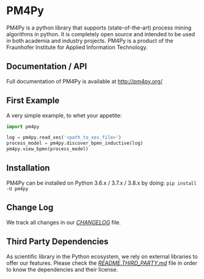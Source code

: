 # PM4Py
PM4Py is a python library that supports (state-of-the-art) process mining algorithms in python. 
It is completely open source and intended to be used in both academia and industry projects.
PM4Py is a product of the Fraunhofer Institute for Applied Information Technology.

## Documentation / API
Full documentation of PM4Py is available at http://pm4py.org/

## First Example
A very simple example, to whet your appetite:

```python
import pm4py

log = pm4py.read_xes('<path_to_xes_file>')
process_model = pm4py.discover_bpmn_inductive(log)
pm4py.view_bpmn(process_model)
```

## Installation
PM4Py can be installed on Python 3.6.x / 3.7.x / 3.8.x by doing:
`pip install -U pm4py`

## Change Log
We track all changes in our [*CHANGELOG*](https://github.com/pm4py/pm4py-core/blob/release/CHANGELOG.md) file.

## Third Party Dependencies
As scientific library in the Python ecosystem, we rely on external libraries to offer our features.
Please check the [*README.THIRD_PARTY.md*](https://github.com/pm4py/pm4py-core/blob/release/README.THIRD_PARTY.md) file in order to know the dependencies and their license.

